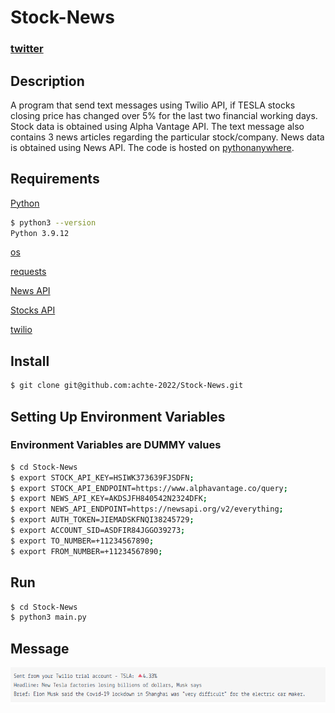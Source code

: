 # Stock-News

### [twitter](https://twitter.com/achte_te)

## Description

A program that send text messages using Twilio API, if TESLA stocks closing price has changed over 5% for the last two financial working days. Stock data is obtained using Alpha Vantage API. The text message also contains 3 news articles regarding the particular stock/company. News data is obtained using News API. The code is hosted on [pythonanywhere](https://www.pythonanywhere.com/).

## Requirements

[Python](https://www.python.org/)

```sh
$ python3 --version
Python 3.9.12
```

[os](https://docs.python.org/3/library/os.html)

[requests](https://pypi.org/project/requests/)

[News API](https://newsapi.org/)

[Stocks API](https://www.alphavantage.co/)

[twilio](https://www.twilio.com/)

## Install

```sh
$ git clone git@github.com:achte-2022/Stock-News.git
```

## Setting Up Environment Variables

### Environment Variables are DUMMY values

```sh
$ cd Stock-News
$ export STOCK_API_KEY=HSIWK373639FJSDFN;
$ export STOCK_API_ENDPOINT=https://www.alphavantage.co/query;
$ export NEWS_API_KEY=AKDSJFH840542N2324DFK;
$ export NEWS_API_ENDPOINT=https://newsapi.org/v2/everything;
$ export AUTH_TOKEN=JIEMADSKFNQI38245729;
$ export ACCOUNT_SID=ASDFIR84JGGO39273;
$ export TO_NUMBER=+11234567890;
$ export FROM_NUMBER=+11234567890;
```

## Run

```sh
$ cd Stock-News
$ python3 main.py
```

## Message

![](images/message.png)
